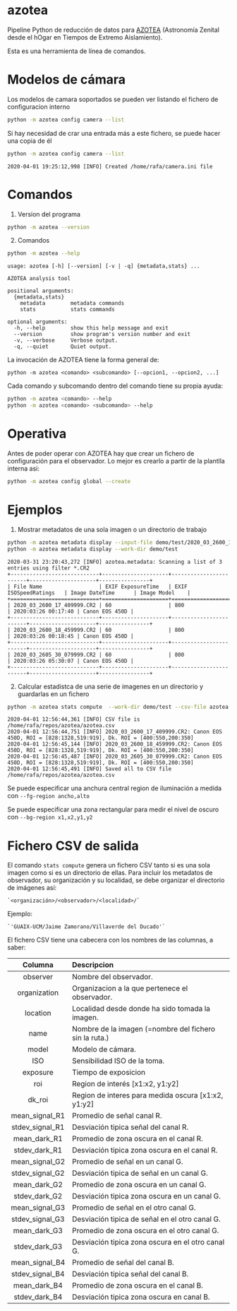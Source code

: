 # azotea

Pipeline Python de reducción de datos para [AZOTEA](https://guaix.ucm.es/AZOTEA) (Astronomía Zenital desde el hOgar en Tiempos de Extremo Aislamiento).

Esta es una herramienta de línea de comandos.

# Modelos de cámara

Los modelos de camara soportados se pueden ver listando el fichero de configuracion interno

```bash
python -m azotea config camera --list
```

Si hay necesidad de crar una entrada más a este fichero, se puede hacer una copia de él


```bash
python -m azotea config camera --list
```

```
2020-04-01 19:25:12,998 [INFO] Created /home/rafa/camera.ini file
```

# Comandos

1. Version del programa

```bash 
python -m azotea --version
```

2. Comandos

```bash
python -m azotea --help
```

```
usage: azotea [-h] [--version] [-v | -q] {metadata,stats} ...

AZOTEA analysis tool

positional arguments:
  {metadata,stats}
    metadata        metadata commands
    stats           stats commands

optional arguments:
  -h, --help        show this help message and exit
  --version         show program's version number and exit
  -v, --verbose     Verbose output.
  -q, --quiet       Quiet output.
  ```


La invocación de AZOTEA tiene la forma general de:

```
python -m azotea <comando> <subcomando> [--opcion1, --opcion2, ...]
```

Cada comando y subcomando dentro del comando tiene su propia ayuda:

```bash
python -m azotea <comando> --help
python -m azotea <comando> <subcomando> --help
```

# Operativa

Antes de poder operar con AZOTEA hay que crear un fichero de configuración para el observador.
Lo mejor es crearlo a partir de la plantlla interna asi:

```bash
python -m azotea config global --create
```

# Ejemplos

1. Mostrar metadatos de una sola imagen o un directorio de trabajo

```bash
python -m azotea metadata display --input-file demo/test/2020_03_2600_17_409999.CR2
python -m azotea metadata display --work-dir demo/test
```

```
2020-03-31 23:20:43,272 [INFO] azotea.metadata: Scanning a list of 3 entries using filter *.CR2
+----------------------------+---------------------+------------------------+---------------------+----------------+
| File Name                  | EXIF ExposureTime   | EXIF ISOSpeedRatings   | Image DateTime      | Image Model    |
+============================+=====================+========================+=====================+================+
| 2020_03_2600_17_409999.CR2 | 60                  | 800                    | 2020:03:26 00:17:40 | Canon EOS 450D |
+----------------------------+---------------------+------------------------+---------------------+----------------+
| 2020_03_2600_18_459999.CR2 | 60                  | 800                    | 2020:03:26 00:18:45 | Canon EOS 450D |
+----------------------------+---------------------+------------------------+---------------------+----------------+
| 2020_03_2605_30_079999.CR2 | 60                  | 800                    | 2020:03:26 05:30:07 | Canon EOS 450D |
+----------------------------+---------------------+------------------------+---------------------+----------------+
```

2. Calcular estadistca de una serie de imagenes en un directorio y guardarlas en un fichero

```bash
python -m azotea stats compute  --work-dir demo/test --csv-file azotea.csv
```

```
2020-04-01 12:56:44,361 [INFO] CSV file is /home/rafa/repos/azotea/azotea.csv
2020-04-01 12:56:44,751 [INFO] 2020_03_2600_17_409999.CR2: Canon EOS 450D, ROI = [828:1328,519:919], Dk. ROI = [400:550,200:350]
2020-04-01 12:56:45,144 [INFO] 2020_03_2600_18_459999.CR2: Canon EOS 450D, ROI = [828:1328,519:919], Dk. ROI = [400:550,200:350]
2020-04-01 12:56:45,487 [INFO] 2020_03_2605_30_079999.CR2: Canon EOS 450D, ROI = [828:1328,519:919], Dk. ROI = [400:550,200:350]
2020-04-01 12:56:45,491 [INFO] Saved all to CSV file /home/rafa/repos/azotea/azotea.csv
```

Se puede especificar una anchura central region de iluminación a medida con `--fg-region ancho,alto`

Se puede especificar una zona rectangular para medir el nivel de oscuro con `--bg-region x1,x2,y1,y2`

# Fichero CSV de salida

El comando `stats compute` genera un fichero CSV tanto si es una sola imagen como si es un directorio de ellas. Para incluir los metadatos de observador, su organización y su localidad, se debe organizar el directorio de imágenes así:

	`<organización>/<observador>/<localidad>/`

Ejemplo:

	`'GUAIX-UCM/Jaime Zamorano/Villaverde del Ducado'`

El fichero CSV tiene una cabecera con los nombres de las columnas, a saber:


|    Columna      |  Descripcion                                           |
|:---------------:|:-------------------------------------------------------|
| observer        | Nombre del observador.                                 |
| organization    | Organizacion a la que pertenece el observador.         |
| location        | Localidad desde donde ha sido tomada la imagen.        |
| name            | Nombre de la imagen (=nombre del fichero sin la ruta.) |
| model           | Modelo de cámara.                                      |
| ISO             | Sensibilidad ISO de la toma.                           |
| exposure        | Tiempo de exposicion                                   |
| roi             | Region de interés [x1:x2, y1:y2]                       |
| dk_roi          | Region de interes para medida oscura [x1:x2, y1:y2]    |
| mean_signal_R1  | Promedio de señal canal R.                             |
| stdev_signal_R1 | Desviación tipica señal del canal R.                   |
| mean_dark_R1    | Promedio de zona oscura en el canal R.                 |
| stdev_dark_R1   | Desviación tipica zona oscura en el canal R.           |
| mean_signal_G2  | Promedio de señal en un canal G.                       |
| stdev_signal_G2 | Desviación tipica de señal en un canal G.              |
| mean_dark_G2    | Promedio de zona oscura en un canal G.                 |
| stdev_dark_G2   | Desviación tipica zona oscura en un canal G.           |
| mean_signal_G3  | Promedio de señal en el otro canal G.                  |
| stdev_signal_G3 | Desviación tipica de señal en el otro canal G.         |
| mean_dark_G3    | Promedio de zona oscura en el otro canal G.            |
| stdev_dark_G3   | Desviación tipica zona oscura en el otro canal G.      |
| mean_signal_B4  | Promedio de señal del canal B.                         |
| stdev_signal_B4 | Desviación tipica señal del canal B.                   |
| mean_dark_B4    | Promedio de zona oscura en el canal B.                 |
| stdev_dark_B4   | Desviación tipica zona oscura en canal B.              |
